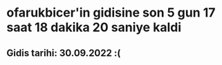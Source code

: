 # ofarukbicer'in gidisine son 5 gun 17 saat 18 dakika 20 saniye kaldi

## Gidis tarihi: 30.09.2022 :(